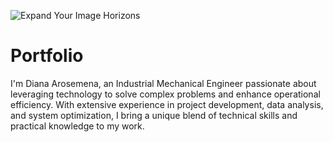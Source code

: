 ![Expand Your Image Horizons](https://github.com/d-arosemena/portfolio/assets/72526431/7264e8ef-e037-44cc-9ae7-2243f326a97f)
# Portfolio
I'm Diana Arosemena, an Industrial Mechanical Engineer passionate about leveraging technology to solve complex problems and enhance operational efficiency. With extensive experience in project development, data analysis, and system optimization, I bring a unique blend of technical skills and practical knowledge to my work.
